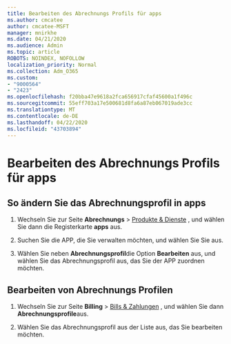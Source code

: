 ```yaml
---
title: Bearbeiten des Abrechnungs Profils für apps
ms.author: cmcatee
author: cmcatee-MSFT
manager: mnirkhe
ms.date: 04/21/2020
ms.audience: Admin
ms.topic: article
ROBOTS: NOINDEX, NOFOLLOW
localization_priority: Normal
ms.collection: Adm_O365
ms.custom:
- "9000564"
- "2423"
ms.openlocfilehash: f20bba47e9618a2fca656917cfaf45600a1f496c
ms.sourcegitcommit: 55eff703a17e500681d8fa6a87eb067019ade3cc
ms.translationtype: MT
ms.contentlocale: de-DE
ms.lasthandoff: 04/22/2020
ms.locfileid: "43703894"
---
```

# <a name="edit-billing-profile-for-apps"></a>Bearbeiten des Abrechnungs Profils für apps

## <a name="to-change-the-billing-profile-on-apps"></a>So ändern Sie das Abrechnungsprofil in apps

1. Wechseln Sie zur Seite **Abrechnungs** > [Produkte & Dienste](https://go.microsoft.com/fwlink/p/?linkid=842054) , und wählen Sie dann die Registerkarte **apps** aus.

2. Suchen Sie die APP, die Sie verwalten möchten, und wählen Sie Sie aus.  

3. Wählen Sie neben **Abrechnungsprofil**die Option **Bearbeiten** aus, und wählen Sie das Abrechnungsprofil aus, das Sie der APP zuordnen möchten.

## <a name="edit-billing-profiles"></a>Bearbeiten von Abrechnungs Profilen

1. Wechseln Sie zur Seite **Billing** > [Bills & Zahlungen](https://go.microsoft.com/fwlink/p/?linkid=848039) , und wählen Sie dann **Abrechnungsprofile**aus.

2. Wählen Sie das Abrechnungsprofil aus der Liste aus, das Sie bearbeiten möchten.